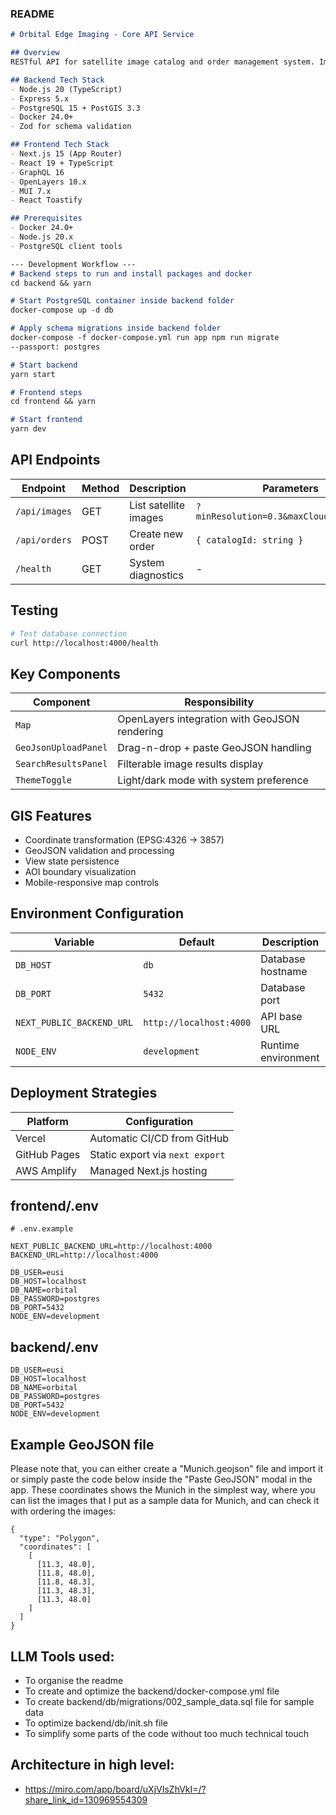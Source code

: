 ### README
```markdown
# Orbital Edge Imaging - Core API Service

## Overview
RESTful API for satellite image catalog and order management system. Implements spatial queries using PostGIS with containerized infrastructure. Serves as the foundation for OEI's customer-facing platform.

## Backend Tech Stack
- Node.js 20 (TypeScript)
- Express 5.x
- PostgreSQL 15 + PostGIS 3.3
- Docker 24.0+
- Zod for schema validation

## Frontend Tech Stack
- Next.js 15 (App Router)
- React 19 + TypeScript
- GraphQL 16
- OpenLayers 10.x
- MUI 7.x
- React Toastify

## Prerequisites
- Docker 24.0+
- Node.js 20.x
- PostgreSQL client tools

--- Development Workflow ---
# Backend steps to run and install packages and docker
cd backend && yarn

# Start PostgreSQL container inside backend folder
docker-compose up -d db

# Apply schema migrations inside backend folder
docker-compose -f docker-compose.yml run app npm run migrate
--passport: postgres

# Start backend
yarn start

# Frontend steps
cd frontend && yarn

# Start frontend
yarn dev
```

## API Endpoints
| Endpoint | Method | Description | Parameters |
|----------|--------|-------------|------------|
| `/api/images` | GET | List satellite images | `?minResolution=0.3&maxCloudCoverage=20` |
| `/api/orders` | POST | Create new order | `{ catalogId: string }` |
| `/health` | GET | System diagnostics | - |

## Testing
```bash
# Test database connection
curl http://localhost:4000/health
```

## Key Components
| Component | Responsibility |
|-----------|----------------|
| `Map` | OpenLayers integration with GeoJSON rendering |
| `GeoJsonUploadPanel` | Drag-n-drop + paste GeoJSON handling |
| `SearchResultsPanel` | Filterable image results display |
| `ThemeToggle` | Light/dark mode with system preference |

## GIS Features
- Coordinate transformation (EPSG:4326 → 3857)
- GeoJSON validation and processing
- View state persistence
- AOI boundary visualization
- Mobile-responsive map controls

## Environment Configuration
| Variable | Default | Description |
|----------|---------|-------------|
| `DB_HOST` | `db` | Database hostname |
| `DB_PORT` | `5432` | Database port |
| `NEXT_PUBLIC_BACKEND_URL` | `http://localhost:4000` | API base URL |
| `NODE_ENV` | `development` | Runtime environment |

## Deployment Strategies
| Platform | Configuration |
|----------|---------------|
| Vercel | Automatic CI/CD from GitHub |
| GitHub Pages | Static export via `next export` |
| AWS Amplify | Managed Next.js hosting |


## frontend/.env
````
# .env.example

NEXT_PUBLIC_BACKEND_URL=http://localhost:4000
BACKEND_URL=http://localhost:4000

DB_USER=eusi
DB_HOST=localhost
DB_NAME=orbital
DB_PASSWORD=postgres
DB_PORT=5432
NODE_ENV=development
````

## backend/.env
````
DB_USER=eusi
DB_HOST=localhost
DB_NAME=orbital
DB_PASSWORD=postgres
DB_PORT=5432
NODE_ENV=development
````

## Example GeoJSON file
Please note that, you can either create a "Munich.geojson" file and import it or simply paste the code below inside the "Paste GeoJSON" modal in the app. These coordinates shows the Munich in the simplest way, where you can list the images that I put as a sample data for Munich, and can check it with ordering the images:
````
{
  "type": "Polygon",
  "coordinates": [
    [
      [11.3, 48.0],
      [11.8, 48.0],
      [11.8, 48.3],
      [11.3, 48.3],
      [11.3, 48.0]
    ]
  ]
}
````

## LLM Tools used:
- To organise the readme
- To create and optimize the backend/docker-compose.yml file
- To create backend/db/migrations/002_sample_data.sql file for sample data
- To optimize backend/db/init.sh file
- To simplify some parts of the code without too much technical touch

## Architecture in high level:
- https://miro.com/app/board/uXjVIsZhVkI=/?share_link_id=130969554309
